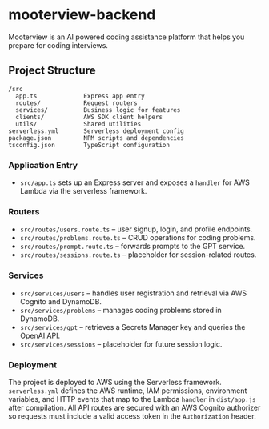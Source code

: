 # mooterview-backend

Mooterview is an AI powered coding assistance platform that helps you prepare for coding interviews.

## Project Structure

```
/src
  app.ts             Express app entry
  routes/            Request routers
  services/          Business logic for features
  clients/           AWS SDK client helpers
  utils/             Shared utilities
serverless.yml       Serverless deployment config
package.json         NPM scripts and dependencies
tsconfig.json        TypeScript configuration
```

### Application Entry
- `src/app.ts` sets up an Express server and exposes a `handler` for AWS Lambda via the serverless framework.

### Routers
- `src/routes/users.route.ts` – user signup, login, and profile endpoints.
- `src/routes/problems.route.ts` – CRUD operations for coding problems.
- `src/routes/prompt.route.ts` – forwards prompts to the GPT service.
- `src/routes/sessions.route.ts` – placeholder for session-related routes.

### Services
- `src/services/users` – handles user registration and retrieval via AWS Cognito and DynamoDB.
- `src/services/problems` – manages coding problems stored in DynamoDB.
- `src/services/gpt` – retrieves a Secrets Manager key and queries the OpenAI API.
- `src/services/sessions` – placeholder for future session logic.

### Deployment
The project is deployed to AWS using the Serverless framework. `serverless.yml` defines the AWS runtime, IAM permissions, environment variables, and HTTP events that map to the Lambda `handler` in `dist/app.js` after compilation. All API routes are secured with an AWS Cognito authorizer so requests must include a valid access token in the `Authorization` header.

